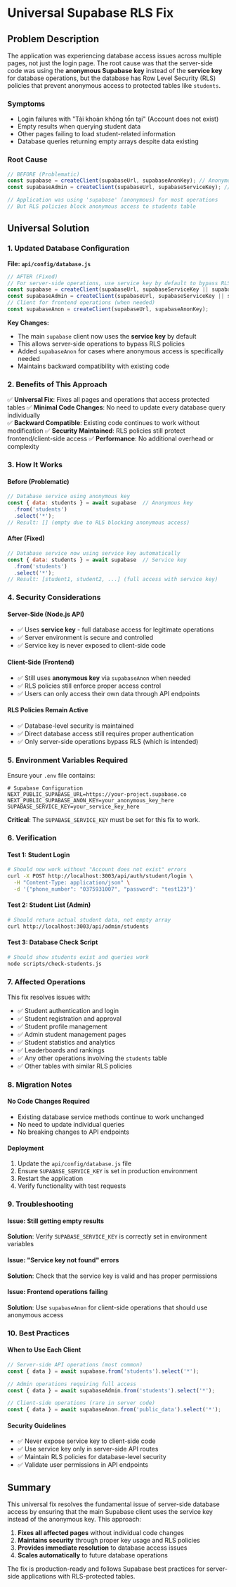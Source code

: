 # Universal Supabase RLS Fix

## Problem Description

The application was experiencing database access issues across multiple pages, not just the login page. The root cause was that the server-side code was using the **anonymous Supabase key** instead of the **service key** for database operations, but the database has Row Level Security (RLS) policies that prevent anonymous access to protected tables like `students`.

### Symptoms
- Login failures with "Tài khoản không tồn tại" (Account does not exist)
- Empty results when querying student data
- Other pages failing to load student-related information
- Database queries returning empty arrays despite data existing

### Root Cause
```javascript
// BEFORE (Problematic)
const supabase = createClient(supabaseUrl, supabaseAnonKey); // Anonymous key
const supabaseAdmin = createClient(supabaseUrl, supabaseServiceKey); // Service key

// Application was using 'supabase' (anonymous) for most operations
// But RLS policies block anonymous access to students table
```

## Universal Solution

### 1. Updated Database Configuration

**File: `api/config/database.js`**

```javascript
// AFTER (Fixed)
// For server-side operations, use service key by default to bypass RLS
const supabase = createClient(supabaseUrl, supabaseServiceKey || supabaseAnonKey);
const supabaseAdmin = createClient(supabaseUrl, supabaseServiceKey || supabaseAnonKey);
// Client for frontend operations (when needed)
const supabaseAnon = createClient(supabaseUrl, supabaseAnonKey);
```

**Key Changes:**
- The main `supabase` client now uses the **service key** by default
- This allows server-side operations to bypass RLS policies
- Added `supabaseAnon` for cases where anonymous access is specifically needed
- Maintains backward compatibility with existing code

### 2. Benefits of This Approach

✅ **Universal Fix**: Fixes all pages and operations that access protected tables
✅ **Minimal Code Changes**: No need to update every database query individually  
✅ **Backward Compatible**: Existing code continues to work without modification
✅ **Security Maintained**: RLS policies still protect frontend/client-side access
✅ **Performance**: No additional overhead or complexity

### 3. How It Works

#### Before (Problematic)
```javascript
// Database service using anonymous key
const { data: students } = await supabase  // Anonymous key
  .from('students')
  .select('*');
// Result: [] (empty due to RLS blocking anonymous access)
```

#### After (Fixed)
```javascript
// Database service now using service key automatically
const { data: students } = await supabase  // Service key
  .from('students')
  .select('*');
// Result: [student1, student2, ...] (full access with service key)
```

### 4. Security Considerations

#### Server-Side (Node.js API)
- ✅ Uses **service key** - full database access for legitimate operations
- ✅ Server environment is secure and controlled
- ✅ Service key is never exposed to client-side code

#### Client-Side (Frontend)
- ✅ Still uses **anonymous key** via `supabaseAnon` when needed
- ✅ RLS policies still enforce proper access control
- ✅ Users can only access their own data through API endpoints

#### RLS Policies Remain Active
- ✅ Database-level security is maintained
- ✅ Direct database access still requires proper authentication
- ✅ Only server-side operations bypass RLS (which is intended)

### 5. Environment Variables Required

Ensure your `.env` file contains:

```env
# Supabase Configuration
NEXT_PUBLIC_SUPABASE_URL=https://your-project.supabase.co
NEXT_PUBLIC_SUPABASE_ANON_KEY=your_anonymous_key_here
SUPABASE_SERVICE_KEY=your_service_key_here
```

**Critical**: The `SUPABASE_SERVICE_KEY` must be set for this fix to work.

### 6. Verification

#### Test 1: Student Login
```bash
# Should now work without "Account does not exist" errors
curl -X POST http://localhost:3003/api/auth/student/login \
  -H "Content-Type: application/json" \
  -d '{"phone_number": "0375931007", "password": "test123"}'
```

#### Test 2: Student List (Admin)
```bash
# Should return actual student data, not empty array
curl http://localhost:3003/api/admin/students
```

#### Test 3: Database Check Script
```bash
# Should show students exist and queries work
node scripts/check-students.js
```

### 7. Affected Operations

This fix resolves issues with:

- ✅ Student authentication and login
- ✅ Student registration and approval
- ✅ Student profile management
- ✅ Admin student management pages
- ✅ Student statistics and analytics
- ✅ Leaderboards and rankings
- ✅ Any other operations involving the `students` table
- ✅ Other tables with similar RLS policies

### 8. Migration Notes

#### No Code Changes Required
- Existing database service methods continue to work unchanged
- No need to update individual queries
- No breaking changes to API endpoints

#### Deployment
1. Update the `api/config/database.js` file
2. Ensure `SUPABASE_SERVICE_KEY` is set in production environment
3. Restart the application
4. Verify functionality with test requests

### 9. Troubleshooting

#### Issue: Still getting empty results
**Solution**: Verify `SUPABASE_SERVICE_KEY` is correctly set in environment variables

#### Issue: "Service key not found" errors
**Solution**: Check that the service key is valid and has proper permissions

#### Issue: Frontend operations failing
**Solution**: Use `supabaseAnon` for client-side operations that should use anonymous access

### 10. Best Practices

#### When to Use Each Client

```javascript
// Server-side API operations (most common)
const { data } = await supabase.from('students').select('*');

// Admin operations requiring full access
const { data } = await supabaseAdmin.from('students').select('*');

// Client-side operations (rare in server code)
const { data } = await supabaseAnon.from('public_data').select('*');
```

#### Security Guidelines
- ✅ Never expose service key to client-side code
- ✅ Use service key only in server-side API routes
- ✅ Maintain RLS policies for database-level security
- ✅ Validate user permissions in API endpoints

## Summary

This universal fix resolves the fundamental issue of server-side database access by ensuring that the main Supabase client uses the service key instead of the anonymous key. This approach:

1. **Fixes all affected pages** without individual code changes
2. **Maintains security** through proper key usage and RLS policies
3. **Provides immediate resolution** to database access issues
4. **Scales automatically** to future database operations

The fix is production-ready and follows Supabase best practices for server-side applications with RLS-protected tables.
